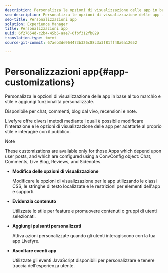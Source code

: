 ```yaml
---
description: Personalizza le opzioni di visualizzazione delle app in base al tuo marchio e stile e aggiungi funzionalità personalizzate.
seo-description: Personalizza le opzioni di visualizzazione delle app in base al tuo marchio e stile e aggiungi funzionalità personalizzate.
seo-title: Personalizzazioni app
solution: Experience Manager
title: Personalizzazioni app
uuid: 6f27654d-c2b4-45b5-aae7-6fbf312fb829
translation-type: tm+mt
source-git-commit: 67aeb3de964473b326c88c3a3f81ff48a6a12652

---
```



# Personalizzazioni app{#app-customizations}

Personalizza le opzioni di visualizzazione delle app in base al tuo marchio e stile e aggiungi funzionalità personalizzate.

Disponibile per chat, commenti, blog dal vivo, recensioni e note.

Livefyre offre diversi metodi mediante i quali è possibile modificare l'interazione e le opzioni di visualizzazione delle app per adattarle al proprio stile e interagire con il pubblico.

>[!NOTE]
>
>These customizations are available only for those Apps which depend upon user posts, and which are configured using a ConvConfig object: Chat, Comments, Live Blog, Reviews, and Sidenotes.

* **Modifica delle opzioni di visualizzazione**

   Modificare le opzioni di visualizzazione per le app utilizzando le classi CSS, le stringhe di testo localizzate e le restrizioni per elementi dell'app e supporti.

* **Evidenzia contenuto**

   Utilizzate lo stile per feature e promuovere contenuti o gruppi di utenti selezionati.

* **Aggiungi pulsanti personalizzati**

   Attiva azioni personalizzate quando gli utenti interagiscono con la tua app Livefyre.

* **Ascoltare eventi app**

   Utilizzate gli eventi JavaScript disponibili per personalizzare e tenere traccia dell'esperienza utente.

